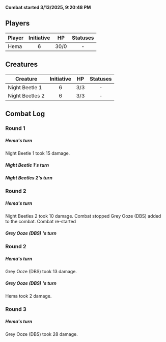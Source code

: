 **Combat started 3/13/2025, 9:20:48 PM**


## Players
| Player | Initiative | HP | Statuses |
| --- | :-: | :-: | :-: |
| Hema | 6 | 30/0 | - |
## Creatures
| Creature | Initiative  | HP | Statuses |
| --- | :-: | :-: | :-: |
| Night Beetle 1 | 6 | 3/3 | - |
| Night Beetles 2 | 6 | 3/3 | - |


## Combat Log

### Round 1

##### Hema's turn
Night Beetle 1 took 15 damage.
##### Night Beetle 1's turn
##### Night Beetles 2's turn
### Round 2
##### Hema's turn
Night Beetles 2 took 10 damage.
Combat stopped
Grey Ooze (DBS)  added to the combat.
Combat re-started
##### Grey Ooze (DBS) 's turn
### Round 2
##### Hema's turn
Grey Ooze (DBS)  took 13 damage.
##### Grey Ooze (DBS) 's turn
Hema took 2 damage.
### Round 3
##### Hema's turn
Grey Ooze (DBS)  took 28 damage.
